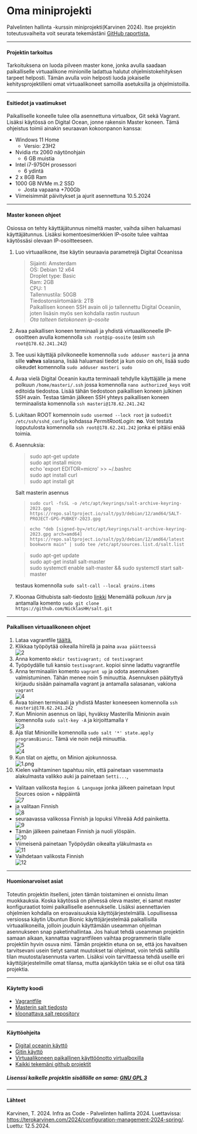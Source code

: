 # Oma miniprojekti
Palvelinten hallinta -kurssin miniprojekti(Karvinen 2024). Itse projektin toteutusvaiheita voit seurata tekemästäni [GitHub raportista.](https://github.com/NicklasHH/Palvelinten-hallinta/blob/master/h7%20Miniprojeti/h7%20miniprojekti.md)

---

#### Projektin tarkoitus
Tarkoituksena on luoda pilveen master kone, jonka avulla saadaan paikalliselle virtuaalikone minionille ladattua halutut ohjelmistokehityksen tarpeet helposti. Tämän avulla voin helposti luoda jokaiselle kehitysprojektilleni omat virtuaalikoneet samoilla asetuksilla ja ohjelmistoilla.

---

#### Esitiedot ja vaatimukset
Paikalliselle koneelle tulee olla asennettuna virtualbox, Git sekä Vagrant. Lisäksi käytössä on Digital Ocean, jonne rakensin Master koneen. Tämä ohjeistus toimii ainakin seuraavan kokoonpanon kanssa:
- Windows 11 Home
  - Versio: 23H2
- Nvidia rtx 2060 näytönohjain
  - 6 GB muistia
- Intel i7-9750H prosessori
  - 6 ydintä
- 2 x 8GB Ram
- 1000 GB NVMe m.2 SSD
  - Josta vapaana +700Gb
- Viimeisimmät päivitykset ja ajurit asennettuna 10.5.2024

---

#### Master koneen ohjeet
Osiossa on tehty käyttäjätunnus nimeltä master, vaihda siihen haluamasi käyttäjätunnus. Lisäksi komentoesimerkkien IP-osoite tulee vaihtaa käytössäsi olevaan IP-osoitteeseen.

1. Luo virtuaalikone, itse käytin seuraavia parametrejä Digital Oceanissa
    >Sijainti: Amsterdam  
    OS: Debian 12 x64  
    Droplet type: Basic  
    Ram: 2GB  
    CPU: 1  
    Tallennustila: 50GB  
    Tiedostonsiirtomäärä: 2TB  
    Paikallisen koneen SSH avain oli jo tallennettu Digital Oceaniin, joten lisäsin myös sen kohdalla rastin ruutuun  
    *Ota talteen tietokoneen ip-osoite*  
2. Avaa paikallisen koneen terminaali ja yhdistä virtuaalikoneelle IP-osoitteen avulla komennolla `ssh root@ip-osoite` (esim `ssh root@178.62.241.242`)
3. Tee uusi käyttäjä pilvikoneelle komennolla `sudo adduser masteri` ja anna sille **vahva** salasana, lisää haluamasi tiedot ja kun osio on ohi, lisää sudo oikeudet komennolla `sudo adduser masteri sudo`
4. Avaa vielä Digital Oceanin kautta terminaali tehdylle käyttäjälle ja mene polkuun `/home/masteri/.ssh` jossa komennolla `nano authorized_keys` voit editoida tiedostoa. Lisää tähän tiedostoon paikallisen koneen julkinen SSH avain. Testaa tämän jälkeen SSH yhteys paikallisen koneen terminaalista komennolla `ssh masteri@178.62.241.242`
5. Lukitaan ROOT komennoin `sudo usermod --lock root` ja `sudoedit /etc/ssh/sshd_config` kohdassa *PermitRootLogin:* **no**. Voit testata lopputulosta komennolla `ssh root@178.62.241.242` jonka ei pitäisi enää toimia.
6. Asennuksia:  
    >sudo apt-get update  
    >sudo apt install micro  
    >echo 'export EDITOR=micro' >> ~/.bashrc  
    >sudo apt install curl  
    >sudo apt install git  
     
    Salt masterin asennus  
	  >`sudo curl -fsSL -o /etc/apt/keyrings/salt-archive-keyring-2023.gpg https://repo.saltproject.io/salt/py3/debian/12/amd64/SALT-PROJECT-GPG-PUBKEY-2023.gpg`

    >`echo "deb [signed-by=/etc/apt/keyrings/salt-archive-keyring-2023.gpg arch=amd64] https://repo.saltproject.io/salt/py3/debian/12/amd64/latest bookworm main" | sudo tee /etc/apt/sources.list.d/salt.list`  

    >sudo apt-get update  
    >sudo apt-get install salt-master  
    >sudo systemctl enable salt-master && sudo systemctl start salt-master  

    testaus komennolla `sudo salt-call --local grains.items`  

7. Kloonaa Githubista salt-tiedosto [linkki](https://github.com/NicklasHH/salt) Menemällä polkuun /srv ja antamalla komento `sudo git clone https://github.com/NicklasHH/salt.git`

---

#### Paikallisen virtuaalikoneen ohjeet
1. Lataa vagrantfile [täältä.](https://github.com/NicklasHH/Palvelinten-hallinta/blob/master/h7%20Miniprojeti/vagrantfile)
2. Klikkaa työpöytää oikealla hiirellä ja paina `avaa päätteessä`  
  ![2](kuvat/2.png)
3. Anna komento `mkdir testivagrant; cd testivagrant`
4. Työpöydälle tuli kansio `testivagrant`. kopioi sinne ladattu vagrantfile
5. Anna terminaaliin komento `vagrant up` ja odota asennuksen valmistuminen. Tähän menee noin 5 minuuttia. Asennuksen päätyttyä kirjaudu sisään painamalla vagrant ja antamalla salasanan, vakiona `vagrant`  
  ![4](kuvat/4.png)
5. Avaa toinen terminaali ja yhdistä Master koneeseen komennolla `ssh masteri@178.62.241.242`
6. Kun Minionin asennus on läpi, hyväksy Masterilla Minionin avain komennolla `sudo salt-key -A` ja kirjoittamalla `Y`  
  ![3](kuvat/3.png)
7. Aja tilat Minionille komennolla `sudo salt '*' state.apply programsBionic`. Tämä vie noin neljä minuuttia.  
  ![5](kuvat/5.png)  
  ![4](kuvat/6.png)
8. Kun tilat on ajettu, on Minion ajokunnossa.  
  ![1.png](kuvat/1.png)
9. Kielen vaihtaminen tapahtuu niin, että painetaan vasemmasta alakulmasta valikko auki ja painetaan `Setti...`, 
- Valitaan valikosta `Region & Language` jonka jälkeen painetaan Input Sources osion + näppäintä  
  ![7](kuvat/7.png)
- ja valitaan Finnish  
  ![8](kuvat/8.png)
- seuraavassa valikossa Finnish ja lopuksi Vihreää Add painiketta.  
  ![9](kuvat/9.png)
- Tämän jälkeen painetaan Finnish ja nuoli ylöspäin.  
  ![10](kuvat/10.png)
- Viimeisenä painetaan Työpöydän oikealta yläkulmasta `en`  
  ![11](kuvat/11.png)
- Vaihdetaan valikosta Finnish  
  ![12](kuvat/12.png)
---

#### Huomionarvoiset asiat
Toteutin projektin itselleni, joten tämän toistaminen ei onnistu ilman muokkauksia. Koska käytössä on pilvessä oleva master, ei samat master konfiguraatiot toimi paikalliselle asennukselle. Lisäksi asennettavien ohjelmien kohdalla on eroavaisuuksia käyttöjärjestelmällä. Lopullisessa versiossa käytin Ubuntun Bionic käyttöjärjestelmää paikallisilla virtuaalikoneilla, jolloin jouduin käyttämään useamman ohjelman asennukseen snap paketinhallintaa. Jos haluat tehdä useamman projektin samaan aikaan, kannattaa vagrantfileen vaihtaa programmerin tilalle projektiin hyvin osuva nimi. Tämän projektin etuna on se, että jos havaitsen tarvitsevani usein tietyt samat muutokset tai ohjelmat, voin tehdä saltilla tilan muutosta/asennusta varten. Lisäksi voin tarvittaessa tehdä useille eri käyttöjärjestelmille omat tilansa, mutta ajankäytön takia se ei ollut osa tätä projektia. 

---

#### Käytetty koodi
- [Vagrantfile](vagrantfile)
- [Masterin salt tiedosto](salt)
- [kloonattava salt repository](https://github.com/NicklasHH/salt)

---

#### Käyttöohjeita
- [Digital oceanin käyttö](https://github.com/NicklasHH/Linux-palvelimet/blob/master/h4%20Maailma%20kuulee/Palautus4.md#a-pilvipalvelimen-vuokraus)
- [Gitin käyttö](https://github.com/NicklasHH/Palvelinten-hallinta/blob/master/h3%20Toimiva%20versio/h3%20Toimiva%20versio.md)
- [Virtuaalikoneen paikallinen käyttöönotto virtualboxilla](https://github.com/NicklasHH/Linux-palvelimet/blob/master/h1%20Oma%20Linux/Palautus1.md)
- [Kaikki tekemäni github projektit](https://github.com/NicklasHH?tab=repositories)

##### Lisenssi kaikelle projektin sisällölle on sama: [GNU GPL 3](https://github.com/NicklasHH/Miniprojekti/blob/main/LICENSE)

---

#### Lähteet
Karvinen, T. 2024. Infra as Code - Palvelinten hallinta 2024. Luettavissa: https://terokarvinen.com/2024/configuration-management-2024-spring/. Luettu: 12.5.2024.